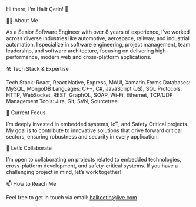 Hi there, I’m Halit Çetin! 👋

👨‍💻 About Me

As a Senior Software Engineer with over 8 years of experience, I’ve worked across diverse industries like automotive, aerospace, railway, and industrial automation. I specialize in software engineering, project management, team leadership, and software architecture, focusing on delivering high-performance, modern web and cross-platform applications.

🛠 Tech Stack & Expertise

Tech Stack: React, React Native, Express, MAUI, Xamarin.Forms
Databases: MySQL, MongoDB
Languages: C++, C#, JavaScript (JS), SQL
Protocols: HTTP, WebSocket, REST, GraphQL, SOAP, Wi-Fi, Ethernet, TCP/UDP
Management Tools: Jira, Git, SVN, Sourcetree

🚀 Current Focus

I’m deeply invested in embedded systems, IoT, and Safety Critical projects. My goal is to contribute to innovative solutions that drive forward critical sectors, ensuring robustness and security in every application.

🤝 Let’s Collaborate

I’m open to collaborating on projects related to embedded technologies, cross-platform development, and safety-critical systems. If you have a challenging project in mind, let’s work together!

📫 How to Reach Me

Feel free to get in touch via email: halitcetin@live.com
